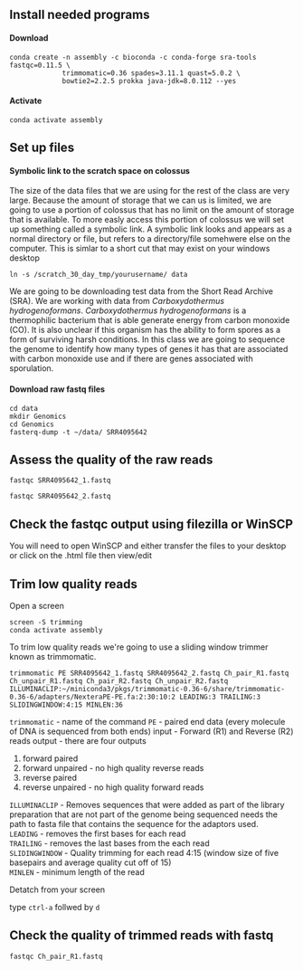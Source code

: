 ## Install needed programs
#### Download
```{BASH}
conda create -n assembly -c bioconda -c conda-forge sra-tools fastqc=0.11.5 \
             trimmomatic=0.36 spades=3.11.1 quast=5.0.2 \
             bowtie2=2.2.5 prokka java-jdk=8.0.112 --yes
```

#### Activate
```{BASH}
conda activate assembly
```

## Set up files

#### Symbolic link to the scratch space on colossus
The size of the data files that we are using for the rest of the class are very large.  Because the amount of storage that we can us is limited, we are going to use a portion of colossus that has no limit on the amount of storage that is available. 
To more easly access this portion of colossus we will set up something called a symbolic link.  A symbolic link looks and appears as a normal directory or file, but refers to a directory/file somehwere else on the computer.  This is simlar to a short cut that may exist on your windows desktop
```{BASH}
ln -s /scratch_30_day_tmp/yourusername/ data
```

We are going to be downloading test data from the Short Read Archive (SRA). We are working with data from *Carboxydothermus hydrogenoformans*. *Carboxydothermus hydrogenoformans* is a thermophilic bacterium that is able generate energy from carbon monoxide (CO). It is also unclear if this organism has the ability to form spores as a form of surviving harsh conditions.  In this class we are going to sequence the genome to identify how many types of genes it has that are associated with carbon monoxide use and if there are genes associated with sporulation.

#### Download raw fastq files
```{BASH}
cd data
mkdir Genomics
cd Genomics
fasterq-dump -t ~/data/ SRR4095642
```

## Assess the quality of the raw reads

```{BASH}
fastqc SRR4095642_1.fastq
```

```{BASH}
fastqc SRR4095642_2.fastq
```

## Check the fastqc output using filezilla or WinSCP
You will need to open WinSCP and either transfer the files to your desktop or click on the .html file then view/edit

## Trim low quality reads

Open a screen
```{BASH}
screen -S trimming
conda activate assembly 
```

To trim low quality reads we're going to use a sliding window trimmer known as trimmomatic.

```{BASH}
trimmomatic PE SRR4095642_1.fastq SRR4095642_2.fastq Ch_pair_R1.fastq Ch_unpair_R1.fastq Ch_pair_R2.fastq Ch_unpair_R2.fastq ILLUMINACLIP:~/miniconda3/pkgs/trimmomatic-0.36-6/share/trimmomatic-0.36-6/adapters/NexteraPE-PE.fa:2:30:10:2 LEADING:3 TRAILING:3 SLIDINGWINDOW:4:15 MINLEN:36
```
`trimmomatic` - name of the command
`PE` - paired end data (every molecule of DNA is sequenced from both ends)
input - Forward (R1) and Reverse (R2) reads
output - there are four outputs
  1. forward paired
  1. forward unpaired - no high quality reverse reads  
  1. reverse paired   
  1. reverse unpaired - no high quality forward reads  

`ILLUMINACLIP` - Removes sequences that were added as part of the library preparation that are not part of the genome being sequenced needs the path to fasta file that contains the sequence for the adaptors used.  
`LEADING` - removes the first bases for each read  
`TRAILING` - removes the last bases from the each read  
`SLIDINGWINDOW` - Quality trimming for each read 4:15 (window size of five basepairs and average quality cut off of 15)  
`MINLEN` - minimum length of the read  

Detatch from your screen

type `ctrl-a` follwed by `d`

## Check the quality of trimmed reads with fastq

```{BASH}
fastqc Ch_pair_R1.fastq
```
